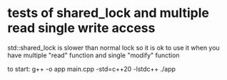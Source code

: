 # tests of shared_lock and multiple read single write access

std::shared_lock is slower than normal lock so it is ok to use it when you have multiple "read" function and single "modify" function

to start:
g++ -o app main.cpp -std=c++20 -lstdc++
./app
